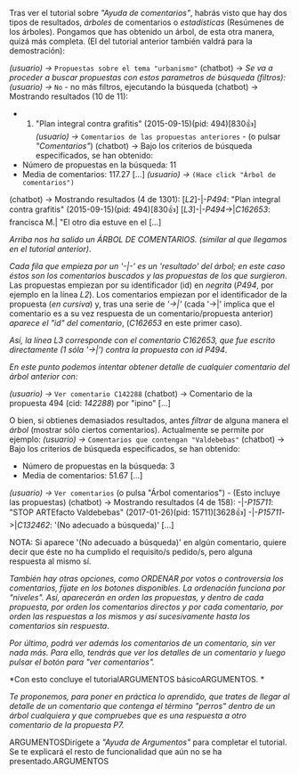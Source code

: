 Tras ver el tutorial sobre _"Ayuda de comentarios"_, habrás visto que hay dos tipos de resultados,  _árboles_ de comentarios o _estadísticas_ (Resúmenes de los árboles). Pongamos que has obtenido un árbol, de esta otra manera, quizá más completa. (El del tutorial anterior también valdrá para la demostración):

*(usuario) ->* `Propuestas sobre el tema "urbanismo"`
(chatbot) -> _Se va a proceder a buscar propuestas con estos parametros de búsqueda (filtros):_
*(usuario) ->* `No` - no más filtros, ejecutando la búsqueda
(chatbot) -> 
Mostrando resultados (10 de 11):
- 1) "Plan integral contra grafitis" (2015-09-15)(pid: 494)[830👍]
*(usuario) ->* `Comentarios de las propuestas anteriores` - (o pulsar _"Comentarios"_)
(chatbot) -> Bajo los criterios de búsqueda especificados, se han obtenido:
- Número de propuestas en la búsqueda: 11
- Media de comentarios: 117.27 [...]
*(usuario) ->* `(Hace click "Árbol de comentarios")`

(chatbot) -> Mostrando resultados (4 de 1301):
\[*L2*]-|-*P494*: "Plan integral contra grafitis" (2015-09-15)(pid: 494)[830👍]
\[*L3*]-|-_P494_->|*C162653*: francisca M.| "El otro dia estuve en el [...]

*Arriba nos ha salido un ÁRBOL DE COMENTARIOS. (similar al que llegamos en el tutorial anterior)*.

*Cada fila que empieza por un '-|-' es un 'resultado' del árbol; en este caso éstos son los comentarios buscados y las propuestas de los que surgieron*. Las propuestas empiezan por su identificador (id) en *negrita* (*P494*, por ejemplo en la línea *L2*). Los comentarios empiezan por el identificador de la propuesta (_en cursiva_) y, tras una serie de *'->|'* (cada '->|' implica que el comentario es a su vez respuesta de un comentario/propuesta anterior) *aparece el "id" del comentario*, (*C162653* en este primer caso). 

*Así, la línea L3 corresponde con el comentario C162653, que fue escrito directamente (1 sóla '->|') contra la propuesta con id P494*.

*En este punto podemos intentar obtener detalle de cualquier comentario del árbol anterior con:*

*(usuario) ->* `Ver comentario C142288`
(chatbot) -> 
Comentario de la propuesta 494 (cid: *142288*) por "ipino" \[...]

O bien, si obtienes demasiados resultados, antes *filtrar* de alguna manera el _árbol_ (mostrar sólo ciertos comentarios). Actualmente se permite por ejemplo:
*(usuario) ->* `Comentarios que contengan "Valdebebas"`
(chatbot) -> Bajo los criterios de búsqueda especificados, se han obtenido:
- Número de propuestas en la búsqueda: 3
- Media de comentarios: 51.67 \[...]

*(usuario) ->* `Ver comentarios` (o pulsa "Árbol comentarios") - (Esto incluye las propuestas)
(chatbot) -> Mostrando resultados (4 de 158):
-|-*P15711*: "STOP ARTEfacto Valdebebas" (2017-01-26)(pid: 15711)[3628👍]
-|-_P15711_->|*C132462*: '(No adecuado a búsqueda)' \[...]

NOTA: Si aparece '(No adecuado a búsqueda)' en algún comentario, quiere decir que éste no ha cumplido el requisito/s pedido/s, pero alguna respuesta al mismo sí. 

*También hay otras opciones, como ORDENAR por votos o controversia los comentarios, fíjate en los botones disponibles. La ordenación funciona por "niveles". Así, aparecerán en orden las propuestas, y dentro de cada propuesta, por orden los comentarios directos y por cada comentario, por orden las respuestas a los mismos y así sucesivamente hasta los comentarios sin respuesta*.

*Por último, podrá ver además los comentarios de un comentario, sin ver nada más. Para ello, tendrás que ver los *detalles* de un comentario y luego pulsar el botón para "ver comentarios".*

*Con esto concluye el tutorialARGUMENTOS básicoARGUMENTOS. *

_Te proponemos, para poner en práctica lo aprendido, que trates de llegar al detalle de un comentario que contenga el término "perros" dentro de un árbol cualquiera y que compruebes que es una respuesta a otro comentario de la propuesta P7._

ARGUMENTOSDirígete a _"Ayuda de Argumentos"_ para completar el tutorial. Se te explicará el resto de funcionalidad que aún no se ha presentado.ARGUMENTOS
